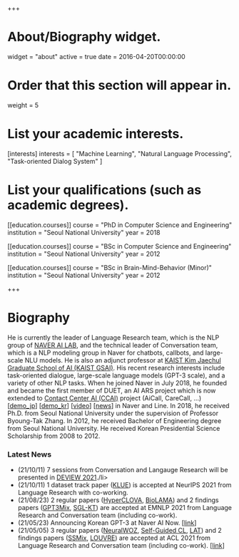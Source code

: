 +++
# About/Biography widget.
widget = "about"
active = true
date = 2016-04-20T00:00:00

# Order that this section will appear in.
weight = 5

# List your academic interests.
[interests]
  interests = [
    "Machine Learning",
    "Natural Language Processing",
    "Task-oriented Dialog System"
  ]

# List your qualifications (such as academic degrees).
[[education.courses]]
  course = "PhD in Computer Science and Engineering"
  institution = "Seoul National University"
  year = 2018

[[education.courses]]
  course = "BSc in Computer Science and Engineering"
  institution = "Seoul National University"
  year = 2012
  
[[education.courses]]
  course = "BSc in Brain-Mind-Behavior (Minor)"
  institution = "Seoul National University"
  year = 2012

+++

# Biography

He is currently the leader of Language Research team, which is the NLP group of [NAVER AI LAB](https://clova.ai/ko/research/research-areas.html), and the technical leader of Conversation team, which is a NLP modeling group in Naver for chatbots, callbots, and large-scale NLU models. He is also an adjunct professor at [KAIST Kim Jaechul Graduate School of AI (KAIST GSAI)](http://gsai.kaist.ac.kr/). His recent research interests include task-oriented dialogue, large-scale language models (GPT-3 scale), and a variety of other NLP tasks. When he joined Naver in July 2018, he founded and became the first member of DUET, an AI ARS project which is now extended to [Contact Center AI (CCAI)](https://clova.ai/aicontactcenter) project (AiCall, CareCall, ...) [[demo_jp](https://www.facebook.com/watch/?v=869775540087683)] [[demo_kr](https://www.youtube.com/watch?v=j0NaNx8RjNo&t=5s)] [[video](https://www.youtube.com/watch?v=SwZLp5Y-Z4g)]  [[news](https://www.theverge.com/2019/6/27/18760928/line-conference-2019-score-sticker-vision-mini-app-tokyo)] in Naver and Line. In 2018, he received Ph.D. from Seoul National University under the supervision of Professor Byoung-Tak Zhang. In 2012, he received Bachelor of Engineering degree from Seoul National University.
He received Korean Presidential Science Scholarship from 2008 to 2012.

<h3>Latest News</h3>
<ul>
  <li>(21/10/11) 7 sessions from Conversation and Langauge Research will be presented in <a href="https://stg.deview.kr/2021">DEVIEW 2021</a>./li>
  <li>(21/10/11) 1 dataset track paper (<a href="https://arxiv.org/abs/2105.09680">KLUE</a>) is accepted at NeurIPS 2021 from Language Research with co-working. </li>
  <li>(21/08/23) 2 regular papers (<a href="https://arxiv.org/abs/2109.04650">HyperCLOVA</a>, <a href="https://arxiv.org/abs/2109.07154">BioLAMA</a>) and 2 findings papers (<a href="https://arxiv.org/abs/2104.08826">GPT3Mix</a>, <a href="https://arxiv.org/abs/2004.06698">SGL-KT</a>) are accepted at EMNLP 2021 from Language Research and Conversation team (including co-work). </li>
<li>(21/05/23) Announcing Korean GPT-3 at Naver AI Now. [<a href="https://naver-ai-now.kr/">link</a>]</li>
<li>(21/05/05) 3 regular papers (<a href="https://arxiv.org/abs/2105.14454">NeuralWOZ</a>, <a href="https://arxiv.org/abs/2106.07345">Self-Guided CL</a>, <a href="https://arxiv.org/abs/2010.07003">LAT</a>) and 2 findings papers (<a href="https://arxiv.org/abs/2106.08062">SSMix</a>, <a href="https://arxiv.org/abs/2106.09983">LOUVRE</a>) are accepted at ACL 2021 from Language Research and Conversation team (including co-work). [<a href="https://naver-career.gitbook.io/en/publications/nlp-and-speech">link</a>]</li>
</ul>
